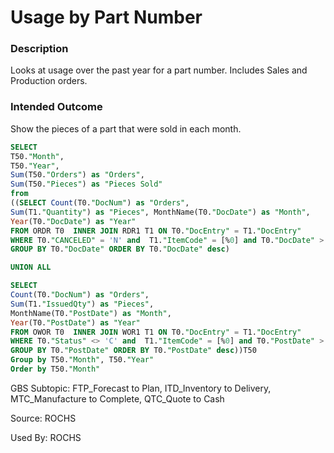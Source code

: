 # Usage by Part Number

### Description

Looks at usage over the past year for a part number. Includes Sales and Production orders.​

### Intended Outcome

Show the pieces of a part that were sold in each month.

```sql
SELECT 
T50."Month", 
T50."Year", 
Sum(T50."Orders") as "Orders", 
Sum(T50."Pieces") as "Pieces Sold" 
from
((SELECT Count(T0."DocNum") as "Orders", 
Sum(T1."Quantity") as "Pieces", MonthName(T0."DocDate") as "Month", 
Year(T0."DocDate") as "Year" 
FROM ORDR T0  INNER JOIN RDR1 T1 ON T0."DocEntry" = T1."DocEntry" 
WHERE T0."CANCELED" = 'N' and  T1."ItemCode" = [%0] and T0."DocDate" > add_days(Current_Date,-365) 
GROUP BY T0."DocDate" ORDER BY T0."DocDate" desc)

UNION ALL

SELECT 
Count(T0."DocNum") as "Orders", 
Sum(T1."IssuedQty") as "Pieces", 
MonthName(T0."PostDate") as "Month", 
Year(T0."PostDate") as "Year" 
FROM OWOR T0  INNER JOIN WOR1 T1 ON T0."DocEntry" = T1."DocEntry" 
WHERE T0."Status" <> 'C' and  T1."ItemCode" = [%0] and T0."PostDate" > add_days(Current_Date,-365) 
GROUP BY T0."PostDate" ORDER BY T0."PostDate" desc))T50
Group by T50."Month", T50."Year"
Order by T50."Month"
```

GBS Subtopic: FTP_Forecast to Plan, ITD_Inventory to Delivery, MTC_Manufacture to Complete, QTC_Quote to Cash

Source: ROCHS

Used By: ROCHS
